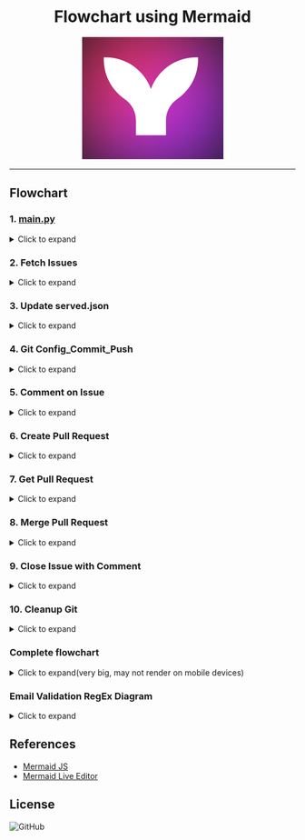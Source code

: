 <!--suppress HtmlDeprecatedAttribute -->

<div align="center">
  <h1>Flowchart using Mermaid</h1>
  <img src="title.png" alt="Pair Extraordinaire"/>
</div>

---

## Flowchart

### 1. [main.py](../main.py)

<details>
<summary>Click to expand</summary>

```mermaid
graph TD
    A[Start] --> B(Define Constants)
    B --> C(Change Working Directory)
    C --> D(Get GitHub Token)
    D --> E(Get Today's Date)
    E --> F[Fetch Issues]
    F --> G{Issues Exist?}
    G -- Yes --> H(Process Each Issue)
    G -- No --> Z(End)
    H --> I(Parse Issue Details)
    I --> J(Update served.json)
    J --> K(Git Operations)
    K --> L(Comment on Issue)
    L --> M(Create Pull Request)
    M --> N(Get Pull Requests)
    N --> O(Merge Pull Request)
    O --> P(Close Issue with Comment)
    P --> Q(Cleanup Git)
    Q --> F
    H --> H
    Q --> Z
    Z --> R(End)

```

</details>

### 2. Fetch Issues

<details>
<summary>Click to expand</summary>

```mermaid
graph LR
    A[fetch_issues] --> B(Set up GitHub API URL)
    B --> C(Set API Parameters)
    C --> D[issue_response = requests.get]
    D --> E{Response Status Code}
    E -- 200 --> F(Return issue_response.json)
    E -- Others --> G(Print Error Message)
    G --> H(Return None)

```

##### fetch_issue()

When the `fetch_issue` function is called, it set up the GitHub API URL, set API parameters, and make a
GET request to the GitHub API. If the response status code is 200, it returns the JSON data.
Otherwise, it prints an error message and returns `None`.

</details>

### 3. Update served.json

<details>
<summary>Click to expand</summary>

```mermaid
graph LR
    A[update_served_json] --> B(Try Block)
    B --> C[Open served_file]
    C --> D{File Exists?}
    D -- Yes --> E[Load JSON data]
    D -- No --> F[Pass]
    E --> G(Get Current Year, Month, Week, and Date)
    G --> H{JSON Structure Exists?}
    H -- No --> I[Create JSON Structure]
    H -- Yes --> J[Update JSON Data]
    J --> K[Write JSON data to file]
    K --> L[End]
    I --> L
    F --> L

```

##### update_served_json()

When the `update_served_json` function is called, it tries to open the `served.json` file. If the file exists,
the JSON data is loaded. otherwise it creates a empty data dict() Then, it goes on to check if the necessary
JSON structure exists for the current year, month, week, and date. If the structure does not exist,
it creates it. After that, it updates the JSON data with the required information and writes the updated
data back to the file.


</details>

### 4. Git Config_Commit_Push

<details>
<summary>Click to expand</summary>

```mermaid
graph LR
    A[git_config_commit_push] --> B(Config git user email)
    B --> C(Config git user name)
    C --> D(Create new branch)
    D --> E(Add changes)
    E --> F(Commit changes)
    F --> G(Push branch to remote repository)

```

#### git_config_commit_push()

when the`git_config_commit_push function`. The flow starts with configuring the git user email, followed by
configuring the git user name. Then, it creates a new branch using the specified branch_name. Next, it adds
the changes, commits them with a commit message that includes the issue_creator as co-author's 'NAME, EMAIL,
and today information. Finally, it pushes and publish the branch to the remote repository specified by the
GitHub URL.


</details>

### 5. Comment on Issue

<details>
<summary>Click to expand</summary>

```mermaid
graph LR
    A[comment_on_issue] --> B(Set up URL, Data, and Headers)
    B --> C(Make API POST request)
    C --> D{Response Status Code}
    D -- 201 --> E(Print 'Comment added successfully.')
    D -- Others --> F(Print Error Message)

```

#### comment_on_issue()

When the `comment_on_issue` function is called, The flow starts with setting up the URL, data, and headers
for the API request. Then, it proceeds with making the API POST request to add the comment and obtain the
response. After that, it checks the response status code. If the status code is 201
(indicating a successful request), it prints "Comment added successfully." Otherwise,
it prints an error message that includes the response text.


</details>

### 6. Create Pull Request

<details>
<summary>Click to expand</summary>

```mermaid
graph LR
    A[create_pull_request] --> B(Set up URL, Headers, and Data)
    B --> C(Make API POST request)
    C --> D{Response Status Code}
    D -- 201 --> E(Print 'Pull request created successfully.')
    D -- Others --> F(Print Error Message)

```

#### create_pull_request()

When the `create_pull_request` function is called, The flow starts with setting up the URL, headers, and data
for the API request. Then, it proceeds with making the API POST request to create the pull request and obtain
the response. After that, it checks the response status code. If the status code is 201
(indicating a successful request), it prints "Pull request created successfully." Otherwise,
it prints an error message that includes the response text


</details>

### 7. Get Pull Request

<details>
<summary>Click to expand</summary>

```mermaid
graph LR
    A[get_pull_requests] --> B(Set up URL, Headers, and Parameters)
    B --> C(Make API GET request)
    C --> D{Response Status Code}
    D -- 200 --> E(Get Pull Requests)
    D -- Others --> F(Print Error Message)

```

#### get_pull_requests()

When the `get_pull_requests` function is called, The flow starts with setting up the URL, headers, and
parameters for the API request. Then, it proceeds with making the API GET request to retrieve the pull
requests and obtain the response. After that, it checks the response status code. If the status code is 200
(indicating a successful request), it retrieves the pull requests from the response and returns them.
Otherwise, it prints an error message that includes the response text and returns None.


</details>

### 8. Merge Pull Request

<details>
<summary>Click to expand</summary>

```mermaid
graph LR
    A[merge_pull_request] --> B(Set up URL, Headers, and Data)
    B --> C(Make API PUT request)
    C --> D{Response Status Code}
    D -- 200 --> E(Print 'Pull request merged successfully.')
    D -- Others --> F(Print Error Message)

```

#### merge_pull_request()

When the `merge_pull_request` function is called,The flow starts with setting up the URL, headers, and data
for the API request. Then, it proceeds with making the API PUT request to merge the pull request and obtain
the response. After that, it checks the response status code. If the status code is 200
(indicating a successful request), it prints "Pull request merged successfully." Otherwise,
it prints an error message that includes the response text.


</details>

### 9. Close Issue with Comment

<details>
<summary>Click to expand</summary>

```mermaid
graph LR
    A[close_issue_with_comment] --> B(Set up URLs and Headers)
    B --> C(Add comment to closed issue)
    C --> D{Response Status Code}
    D -- 201 --> E(Print 'Comment added successfully.')
    D -- Others --> F(Print Error Message)
    F --> G(Close the issue)
    G --> H{Response Status Code}
    H -- 200 --> I(Print 'Issue closed successfully.')
    H -- Others --> J(Print Error Message)

```

#### close_issue_with_comment()

When the `close_issue_with_comment` function is called, The flow starts with setting up the URLs and headers
for the API requests. Then, it proceeds with adding a comment to the closed issue using the comment URL and
the provided data. After adding the comment, it checks the response status code. If the status code is 201
(indicating a successful request), it prints "Comment added successfully." Otherwise, it prints an error
message that includes the response text.

If the comment is added successfully, the flow continues to close the issue by sending a PATCH request to the
issue URL with the appropriate data. Then, it checks the response status code again. If the status code is 200
(indicating a successful request), it prints "Issue closed successfully." Otherwise, it prints an error
message that includes the response text.


</details>

### 10. Cleanup Git

<details>
<summary>Click to expand</summary>

```mermaid
graph LR
    A[git_cleanup] --> B(Checkout main branch)
    B --> C(Delete local branch)
    C --> D(Delete remote branch)
    D --> E(Fetch with prune)
    E --> F(Pull main branch)

```

#### git_cleanup()

When the `git_cleanup` function is called, The flow starts with checking out the main branch. Then, it
proceeds with deleting the local branch specified by branch_name. After that, it deletes the corresponding
remote branch using the GitHub URL, GITHUB_PAT, AUTHOR_NAME, repository_name, and branch_name. Next,
it fetches the latest changes and prunes deleted branches. Finally, it pulls the latest changes from the main
branch.


</details>

### Complete flowchart

<details>
<summary>Click to expand(very big, may not render on mobile devices)</summary>

```mermaid
graph TD
    A[Start] --> B(Define Constants)
    B --> C(Change Working Directory)
    C --> D(Get GitHub Token)
    D --> E(Get Today's Date)
    E --> AE[Fetch Issues]
    AE[Fetch_issues] --> BE(Set up GitHub API URL)
    BE --> CE(Set API Parameters)
    CE --> DE[issue_response = requests.get]
    DE --> EAE{Response Status Code}
    EAE -- 200 --> FE(Return issue_response.json)
    EAE -- Others --> GER(Print Error Message)
    GER --> Z(End)


    FE --> G{Issues Exist?}
    G -- Yes --> H(Process Each Issue)
    G -- No --> Z(End)
    H --> I(Parse Issue Details)
    I --> JI(Update served.json)
    JI[update_served_json] --> IAI(Try Block)
    IAI --> JI[Open served_file]
    JI --> KI{File Exists?}
    KI -- Yes --> LI[Load JSON data]
    KI -- No --> PI[Create JSON Structure]
    LI --> NI(Get Current Year, Month, Week, and Date)
    NI --> OI{JSON Structure Exists?}
    OI -- No --> PI[Create JSON Structure]
    OI -- Yes --> QI[Update JSON Data]
    QI --> RI[Write JSON data to file]
    PI --> QI[Update JSON Data]



    RI --> K(git_config_commit_push)
    K[git_config_commit_push] --> UK(Config git user email)
    UK --> VK(Config git user name)
    VK --> WK(Create new branch)
    WK --> XK(Add changes)
    XK --> YK(Commit changes)
    YK --> ZK(Push branch to remote repository)


    ZK --> L(Comment on Issue)
    L[comment_on_issue] --> HH(Set up URL, Data, and Headers)
    HH --> II(Make API POST request)
    II --> JJ{Response Status Code}
    JJ -- 201 --> KK(Print 'Comment added successfully.')
    JJ -- Others --> LL(Print Error Message)
    LL --> Z(End)


    KK --> M(Create Pull Request)
    M[create_pull_request] --> NN(Set up URL, Headers, and Data)
    NN --> OO(Make API POST request)
    OO --> PP{Response Status Code}
    PP -- 201 --> QQ(Print 'Pull request created successfully.')
    PP -- Others --> RR(Print Error Message)
    RR --> Z(End)


    QQ --> N(Get Pull Requests)
    N[get_pull_requests] --> TT(Set up URL, Headers, and Parameters)
    TT --> UU(Make API GET request)
    UU --> VV{Response Status Code}
    VV -- 200 --> WW(Get Pull Requests)
    VV -- Others --> XX(Print Error Message)
    XX --> Z(End)

    WW --> O(Merge Pull Request)
    O[merge_pull_request] --> ZZ(Set up URL, Headers, and Data)
    ZZ --> AAA(Make API PUT request)
    AAA --> BBB{Response Status Code}
    BBB -- 200 --> CCC(Print 'Pull request merged successfully.')
    BBB -- Others --> DDD(Print Error Message)
    DDD --> Z(End)

    CCC --> P(Close Issue with Comment)
    P[close_issue_with_comment] --> FFF(Set up URLs and Headers)
    FFF --> GGG(Add comment to closed issue)
    GGG --> HHH{Response Status Code}
    HHH -- 201 --> III(Print 'Comment added successfully.')
    HHH -- Others --> JJJ(Print Error Message)
    JJJ --> Z(End)
    III --> KKK(Close the issue)
    KKK --> LLL{Response Status Code}
    LLL -- 200 --> MMM(Print 'Issue closed successfully.')
    LLL -- Others --> NNN(Print Error Message)
    NNN --> Z(End)


    MMM --> Q(Cleanup Git)
    Q[git_cleanup] --> BB(Checkout main branch)
    BB --> CC(Delete local branch)
    CC --> DD(Delete remote branch)
    DD --> EE(Fetch with prune)
    EE --> FF(Pull main branch)

    FF --> Z(End)
```

</details>

### Email Validation RegEx Diagram

<details>
<summary>Click to expand</summary>

![Regex_email](../Images/Regex_for_Email.svg)

</details>

## References

- [Mermaid JS](https://mermaid-js.github.io/mermaid/#/)
- [Mermaid Live Editor](https://mermaid-js.github.io/mermaid-live-editor)

## License

![GitHub](https://img.shields.io/github/license/prakash4844/get-pair-extraordinaire?style=for-the-badge)